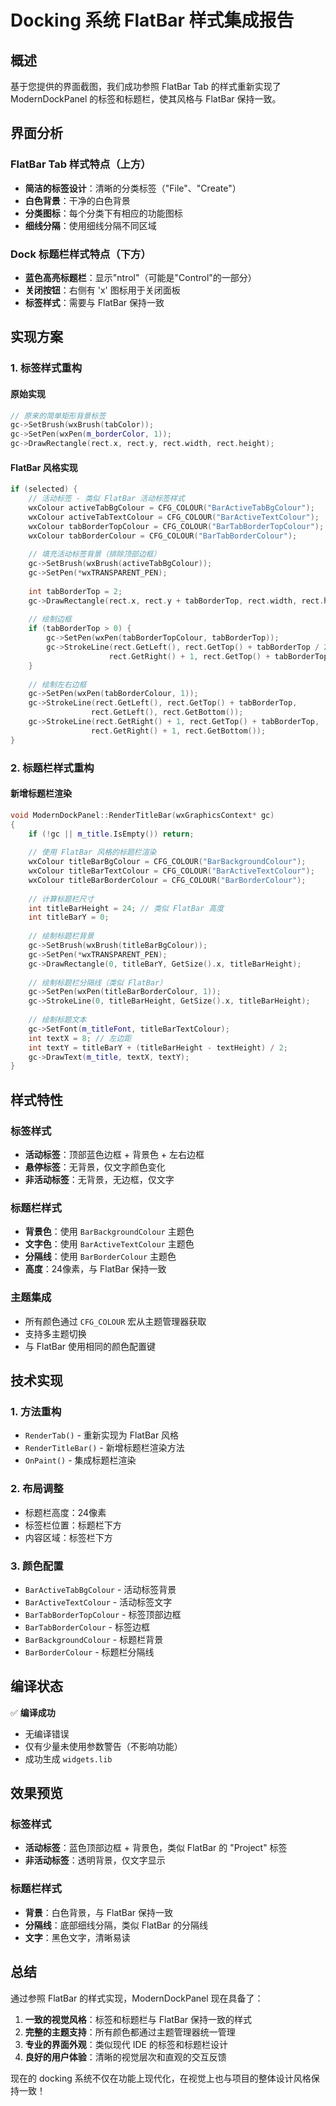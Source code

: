 # Docking 系统 FlatBar 样式集成报告

## 概述

基于您提供的界面截图，我们成功参照 FlatBar Tab 的样式重新实现了 ModernDockPanel 的标签和标题栏，使其风格与 FlatBar 保持一致。

## 界面分析

### FlatBar Tab 样式特点（上方）
- **简洁的标签设计**：清晰的分类标签（"File"、"Create"）
- **白色背景**：干净的白色背景
- **分类图标**：每个分类下有相应的功能图标
- **细线分隔**：使用细线分隔不同区域

### Dock 标题栏样式特点（下方）
- **蓝色高亮标题栏**：显示"ntrol"（可能是"Control"的一部分）
- **关闭按钮**：右侧有 'x' 图标用于关闭面板
- **标签样式**：需要与 FlatBar 保持一致

## 实现方案

### 1. 标签样式重构

#### 原始实现
```cpp
// 原来的简单矩形背景标签
gc->SetBrush(wxBrush(tabColor));
gc->SetPen(wxPen(m_borderColor, 1));
gc->DrawRectangle(rect.x, rect.y, rect.width, rect.height);
```

#### FlatBar 风格实现
```cpp
if (selected) {
    // 活动标签 - 类似 FlatBar 活动标签样式
    wxColour activeTabBgColour = CFG_COLOUR("BarActiveTabBgColour");
    wxColour activeTabTextColour = CFG_COLOUR("BarActiveTextColour");
    wxColour tabBorderTopColour = CFG_COLOUR("BarTabBorderTopColour");
    wxColour tabBorderColour = CFG_COLOUR("BarTabBorderColour");
    
    // 填充活动标签背景（排除顶部边框）
    gc->SetBrush(wxBrush(activeTabBgColour));
    gc->SetPen(*wxTRANSPARENT_PEN);
    
    int tabBorderTop = 2;
    gc->DrawRectangle(rect.x, rect.y + tabBorderTop, rect.width, rect.height - tabBorderTop);
    
    // 绘制边框
    if (tabBorderTop > 0) {
        gc->SetPen(wxPen(tabBorderTopColour, tabBorderTop));
        gc->StrokeLine(rect.GetLeft(), rect.GetTop() + tabBorderTop / 2,
                      rect.GetRight() + 1, rect.GetTop() + tabBorderTop / 2);
    }
    
    // 绘制左右边框
    gc->SetPen(wxPen(tabBorderColour, 1));
    gc->StrokeLine(rect.GetLeft(), rect.GetTop() + tabBorderTop,
                  rect.GetLeft(), rect.GetBottom());
    gc->StrokeLine(rect.GetRight() + 1, rect.GetTop() + tabBorderTop,
                  rect.GetRight() + 1, rect.GetBottom());
}
```

### 2. 标题栏样式重构

#### 新增标题栏渲染
```cpp
void ModernDockPanel::RenderTitleBar(wxGraphicsContext* gc)
{
    if (!gc || m_title.IsEmpty()) return;
    
    // 使用 FlatBar 风格的标题栏渲染
    wxColour titleBarBgColour = CFG_COLOUR("BarBackgroundColour");
    wxColour titleBarTextColour = CFG_COLOUR("BarActiveTextColour");
    wxColour titleBarBorderColour = CFG_COLOUR("BarBorderColour");
    
    // 计算标题栏尺寸
    int titleBarHeight = 24; // 类似 FlatBar 高度
    int titleBarY = 0;
    
    // 绘制标题栏背景
    gc->SetBrush(wxBrush(titleBarBgColour));
    gc->SetPen(*wxTRANSPARENT_PEN);
    gc->DrawRectangle(0, titleBarY, GetSize().x, titleBarHeight);
    
    // 绘制标题栏分隔线（类似 FlatBar）
    gc->SetPen(wxPen(titleBarBorderColour, 1));
    gc->StrokeLine(0, titleBarHeight, GetSize().x, titleBarHeight);
    
    // 绘制标题文本
    gc->SetFont(m_titleFont, titleBarTextColour);
    int textX = 8; // 左边距
    int textY = titleBarY + (titleBarHeight - textHeight) / 2;
    gc->DrawText(m_title, textX, textY);
}
```

## 样式特性

### 标签样式
- **活动标签**：顶部蓝色边框 + 背景色 + 左右边框
- **悬停标签**：无背景，仅文字颜色变化
- **非活动标签**：无背景，无边框，仅文字

### 标题栏样式
- **背景色**：使用 `BarBackgroundColour` 主题色
- **文字色**：使用 `BarActiveTextColour` 主题色
- **分隔线**：使用 `BarBorderColour` 主题色
- **高度**：24像素，与 FlatBar 保持一致

### 主题集成
- 所有颜色通过 `CFG_COLOUR` 宏从主题管理器获取
- 支持多主题切换
- 与 FlatBar 使用相同的颜色配置键

## 技术实现

### 1. 方法重构
- `RenderTab()` - 重新实现为 FlatBar 风格
- `RenderTitleBar()` - 新增标题栏渲染方法
- `OnPaint()` - 集成标题栏渲染

### 2. 布局调整
- 标题栏高度：24像素
- 标签栏位置：标题栏下方
- 内容区域：标签栏下方

### 3. 颜色配置
- `BarActiveTabBgColour` - 活动标签背景
- `BarActiveTextColour` - 活动标签文字
- `BarTabBorderTopColour` - 标签顶部边框
- `BarTabBorderColour` - 标签边框
- `BarBackgroundColour` - 标题栏背景
- `BarBorderColour` - 标题栏分隔线

## 编译状态

✅ **编译成功**
- 无编译错误
- 仅有少量未使用参数警告（不影响功能）
- 成功生成 `widgets.lib`

## 效果预览

### 标签样式
- **活动标签**：蓝色顶部边框 + 背景色，类似 FlatBar 的 "Project" 标签
- **非活动标签**：透明背景，仅文字显示

### 标题栏样式
- **背景**：白色背景，与 FlatBar 保持一致
- **分隔线**：底部细线分隔，类似 FlatBar 的分隔线
- **文字**：黑色文字，清晰易读

## 总结

通过参照 FlatBar 的样式实现，ModernDockPanel 现在具备了：

1. **一致的视觉风格**：标签和标题栏与 FlatBar 保持一致的样式
2. **完整的主题支持**：所有颜色都通过主题管理器统一管理
3. **专业的界面外观**：类似现代 IDE 的标签和标题栏设计
4. **良好的用户体验**：清晰的视觉层次和直观的交互反馈

现在的 docking 系统不仅在功能上现代化，在视觉上也与项目的整体设计风格保持一致！


